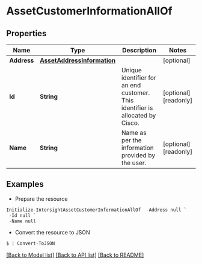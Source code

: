 # AssetCustomerInformationAllOf
## Properties

Name | Type | Description | Notes
------------ | ------------- | ------------- | -------------
**Address** | [**AssetAddressInformation**](AssetAddressInformation.md) |  | [optional] 
**Id** | **String** | Unique identifier for an end customer. This identifier is allocated by Cisco. | [optional] [readonly] 
**Name** | **String** | Name as per the information provided by the user. | [optional] [readonly] 

## Examples

- Prepare the resource
```powershell
Initialize-IntersightAssetCustomerInformationAllOf  -Address null `
 -Id null `
 -Name null
```

- Convert the resource to JSON
```powershell
$ | Convert-ToJSON
```

[[Back to Model list]](../README.md#documentation-for-models) [[Back to API list]](../README.md#documentation-for-api-endpoints) [[Back to README]](../README.md)

